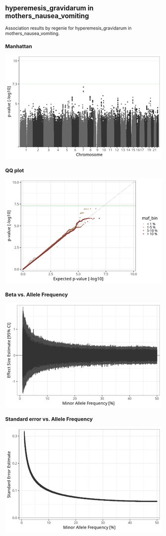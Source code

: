 ## hyperemesis_gravidarum in mothers_nausea_vomiting
Association results by regenie for hyperemesis_gravidarum in mothers_nausea_vomiting.
### Manhattan
![](figures/pop_mothers_nausea_vomiting_pheno_hyperemesis_gravidarum_mh.png)
### QQ plot
![](figures/pop_mothers_nausea_vomiting_pheno_hyperemesis_gravidarum_qq.png)
### Beta vs. Allele Frequency
![](figures/pop_mothers_nausea_vomiting_pheno_hyperemesis_gravidarum_beta_af.png)
### Standard error vs. Allele Frequency
![](figures/pop_mothers_nausea_vomiting_pheno_hyperemesis_gravidarum_se_af.png)
